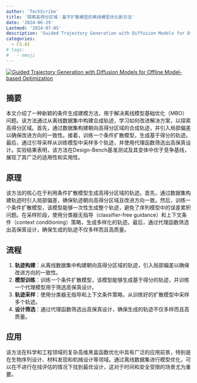 ```yaml
---
author: 'TechScribe'
title: '探索高得分区域：基于扩散模型的离线模型优化新方法'
date: '2024-06-29'
Lastmod: '2024-07-05'
description: 'Guided Trajectory Generation with Diffusion Models for Offline Model-based Optimization'
categories:
  - CS.AI
# tags:
#   - emoji
---
```


[![Guided Trajectory Generation with Diffusion Models for Offline Model-based Optimization](https://arxiv-research-1301205113.cos.ap-guangzhou.myqcloud.com/images/2407.01624v1.pdf_0.jpg)](https://arxiv.org/abs/2407.01624v1)

## 摘要

本文介绍了一种新颖的条件生成建模方法，用于解决离线模型基础优化（MBO）问题。该方法通过从离线数据集中构建合成轨迹，学习如何改进解决方案，以探索高得分区域。首先，通过数据集构建朝向高得分区域的合成轨迹，并引入局部偏差以确保改进方向的一致性。接着，训练一个条件扩散模型，生成基于得分的轨迹。最后，通过引导采样从训练模型中采样多个轨迹，并使用代理函数筛选出高保真设计。实验结果表明，该方法在Design-Bench基准测试及其变体中优于竞争基线，展现了其广泛的适用性和实用性。<!--more-->

## 原理

该方法的核心在于利用条件扩散模型生成高得分区域的轨迹。首先，通过数据集构建轨迹时引入局部偏差，确保轨迹朝向高得分区域且改进方向一致。然后，训练一个条件扩散模型，该模型能够一次性生成整个轨迹，避免了序列模型中的误差累积问题。在采样阶段，使用分类器无指导（classifier-free guidance）和上下文条件（context conditioning）策略，生成多样化的轨迹。最后，通过代理函数筛选出高保真设计，确保生成的轨迹不仅多样而且高质量。

## 流程

1. **轨迹构建**：从离线数据集中构建朝向高得分区域的轨迹，引入局部偏差以确保改进方向的一致性。
2. **模型训练**：训练一个条件扩散模型，该模型能够生成基于得分的轨迹，并训练一个代理模型用于筛选高保真设计。
3. **轨迹采样**：使用分类器无指导和上下文条件策略，从训练好的扩散模型中采样多个轨迹。
4. **设计筛选**：通过代理函数筛选出高保真设计，确保生成的轨迹不仅多样而且高质量。

## 应用

该方法在科学和工程领域的复杂高维黑盒函数优化中具有广泛的应用前景，特别是在生物序列设计、材料发现和机械设计等领域。通过离线数据集进行模型优化，可以在不进行在线评估的情况下找到最优设计，这对于时间和安全受限的场景尤为重要。